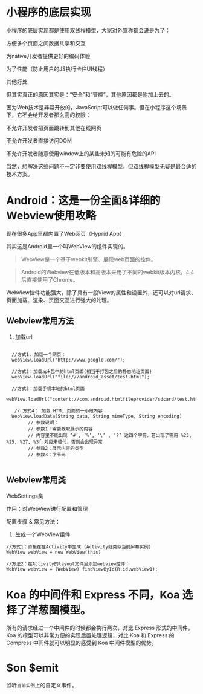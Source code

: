 # 小程序的底层实现

小程序的底层实现都是使用双线程模型，大家对外宣称都会说是为了：


方便多个页面之间数据共享和交互

为native开发者提供更好的编码体验

为了性能（防止用户的JS执行卡住UI线程）

其他好处

但其实真正的原因其实是：“安全”和“管控”，其他原因都是附加上去的。

因为Web技术是非常开放的，JavaScript可以做任何事。但在小程序这个场景下，它不会给开发者那么高的权限：

不允许开发者把页面跳转到其他在线网页

不允许开发者直接访问DOM

不允许开发者随意使用window上的某些未知的可能有危险的API

当然，想解决这些问题不一定非要使用双线程模型，但双线程模型无疑是最合适的技术方案。


# Android：这是一份全面&详细的Webview使用攻略
现在很多App里都内置了Web网页（Hyprid App）

其实这是Android里一个叫WebView的组件实现的。

>WebView是一个基于webkit引擎、展现web页面的控件。

>Android的Webview在低版本和高版本采用了不同的webkit版本内核，4.4后直接使用了Chrome。

WebView控件功能强大，除了具有一般View的属性和设置外，还可以对url请求、页面加载、渲染、页面交互进行强大的处理。

## Webview常用方法
1. 加载url
```

  //方式1. 加载一个网页：
  webView.loadUrl("http://www.google.com/");

  //方式2：加载apk包中的html页面(相当于打包之后的静态地址页面)
  webView.loadUrl("file:///android_asset/test.html");

  //方式3：加载手机本地的html页面
   webView.loadUrl("content://com.android.htmlfileprovider/sdcard/test.html");

   // 方式4： 加载 HTML 页面的一小段内容
  WebView.loadData(String data, String mimeType, String encoding)
        // 参数说明：
        // 参数1：需要截取展示的内容
        // 内容里不能出现 ’#’, ‘%’, ‘\’ , ‘?’ 这四个字符，若出现了需用 %23, %25, %27, %3f 对应来替代，否则会出现异常
        // 参数2：展示内容的类型
        // 参数3：字节码


```
## Webview常用类
WebSettings类

作用：对WebView进行配置和管理

配置步骤 & 常见方法：



1. 生成一个WebView组件
```
//方式1：直接在在Activity中生成 (Activity就类似当前屏幕实例)
WebView webView = new WebView(this)

//方法2：在Activity的layout文件里添加webview控件：
WebView webview = (WebView) findViewById(R.id.webView1);

```


# Koa 的中间件和 Express 不同，Koa 选择了洋葱圈模型。
所有的请求经过一个中间件的时候都会执行两次，对比 Express 形式的中间件，Koa 的模型可以非常方便的实现后置处理逻辑，对比 Koa 和 Express 的 Compress 中间件就可以明显的感受到 Koa 中间件模型的优势。


# $on $emit
监听`当前实例`上的自定义事件。